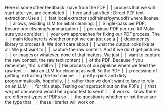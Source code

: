 Here is some other feedback I have from the PDF         │
│   process that we will start after you are completed      │
│   here and satisfied.: Direct PDF text extraction: Use a  │
│   fast local extractor (pdfminer/pymupdf) where license   │
│   allows, avoiding LLM for initial cleaning.              │
│   Single-pass per PDF: Ensure one cleaning/summarization  │
│   per unique PDF per run. ## Make sure you consider       │
│   your own approaches for fixing our PDF process. The     │
│   main idea here is whether or not we can just use a      │
│   dependency library to process it. We don't care about   │
│   what the output looks like at all. We just want to      │
│   capture the raw content. And if we don't get pictures   │
│   or images or whatever, none of that matters. We just    │
│   want to capture the raw context, the raw text content   │
│   of the PDF. Because if you remember, this is still in   │
│   the process of our pipeline where we feed the raw text  │
│   into an LLM for cleaning as well. So the PDF            │
│   processing of getting, extracting the text can be       │
│   pretty quick and dirty programmatically, hopefully,     │
│   rather than we don't want to have to rely on an LLM     │
│   for this step. Testing our approach out on the PDFs     │
│   that we just uncovered would be a good test to see if   │
│   it works. I know there are different types of PDFs so   │
│   the question is whether or not these are the type that  │
│   these libraries will work on.
